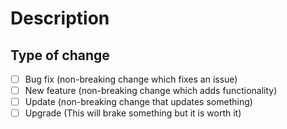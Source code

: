 # Description
<!-- Please include a summary of the changes you made by providing as much detail and context as possible. -->

## Type of change

- [ ] Bug fix (non-breaking change which fixes an issue)
- [ ] New feature (non-breaking change which adds functionality)
- [ ] Update (non-breaking change that updates something)
- [ ] Upgrade (This will brake something but it is worth it)

<!--
## Additional context
Add any other context about the fix, feature or update. If this is an upgrade explain what has change.
-->
